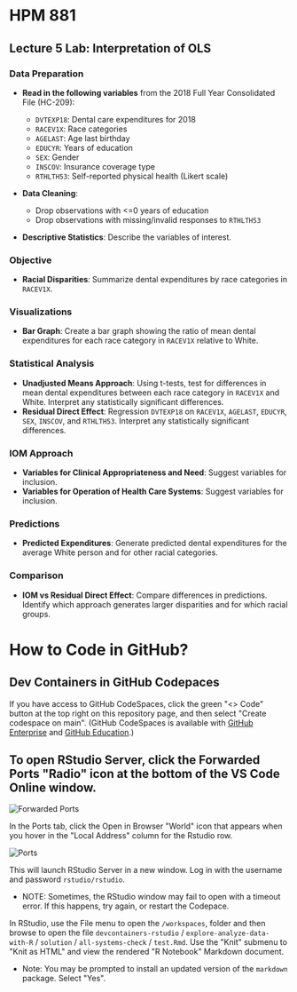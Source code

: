 

# HPM 881

## Lecture 5 Lab: Interpretation of OLS

### Data Preparation
- **Read in the following variables** from the 2018 Full Year Consolidated File (HC-209): 
  - `DVTEXP18`: Dental care expenditures for 2018
  - `RACEV1X`: Race categories
  - `AGELAST`: Age last birthday
  - `EDUCYR`: Years of education
  - `SEX`: Gender
  - `INSCOV`: Insurance coverage type
  - `RTHLTH53`: Self-reported physical health (Likert scale)

- **Data Cleaning**:
  - Drop observations with <=0 years of education
  - Drop observations with missing/invalid responses to `RTHLTH53`

- **Descriptive Statistics**: Describe the variables of interest.

### Objective
- **Racial Disparities**: Summarize dental expenditures by race categories in `RACEV1X`.

### Visualizations
- **Bar Graph**: Create a bar graph showing the ratio of mean dental expenditures for each race category in `RACEV1X` relative to White.

### Statistical Analysis
- **Unadjusted Means Approach**: Using t-tests, test for differences in mean dental expenditures between each race category in `RACEV1X` and White. Interpret any statistically significant differences.
- **Residual Direct Effect**: Regression `DVTEXP18` on `RACEV1X`, `AGELAST`, `EDUCYR`, `SEX`, `INSCOV`, and `RTHLTH53`. Interpret any statistically significant differences.

### IOM Approach
- **Variables for Clinical Appropriateness and Need**: Suggest variables for inclusion.
- **Variables for Operation of Health Care Systems**: Suggest variables for inclusion.

### Predictions
- **Predicted Expenditures**: Generate predicted dental expenditures for the average White person and for other racial categories.

### Comparison
- **IOM vs Residual Direct Effect**: Compare differences in predictions. Identify which approach generates larger disparities and for which racial groups.


# How to Code in GitHub?

## Dev Containers in GitHub Codepaces

If you have access to GitHub CodeSpaces, click the green "<> Code" button at the top right on this repository page, and then select "Create codespace on main". (GitHub CodeSpaces is available with [GitHub Enterprise](https://github.com/enterprise) and [GitHub Education](https://education.github.com/).)

## To open RStudio Server, click the Forwarded Ports "Radio" icon at the bottom of the VS Code Online window.

![Forwarded Ports](img/forwarded_ports.png)

In the Ports tab, click the Open in Browser "World" icon that appears when you hover in the "Local Address" column for the Rstudio row.

![Ports](img/ports.png)

This will launch RStudio Server in a new window. Log in with the username and password `rstudio/rstudio`. 

* NOTE: Sometimes, the RStudio window may fail to open with a timeout error. If this happens, try again, or restart the Codepace.

In RStudio, use the File menu to open the `/workspaces`, folder and then browse to open the file `devcontainers-rstudio` / `explore-analyze-data-with-R` / `solution` /  `all-systems-check` / `test.Rmd`. Use the "Knit" submenu to "Knit as HTML" and view the rendered "R Notebook" Markdown document.

* Note: You may be prompted to install an updated version of the `markdown` package. Select "Yes".
